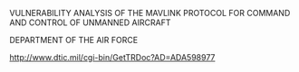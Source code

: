 VULNERABILITY ANALYSIS OF THE MAVLINK PROTOCOL
FOR COMMAND AND CONTROL OF UNMANNED AIRCRAFT

DEPARTMENT OF THE AIR FORCE

http://www.dtic.mil/cgi-bin/GetTRDoc?AD=ADA598977
